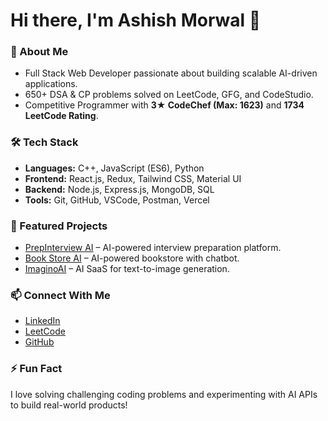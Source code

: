 # Hi there, I'm Ashish Morwal 👋

### 🚀 About Me
- Full Stack Web Developer passionate about building scalable AI-driven applications.
- 650+ DSA & CP problems solved on LeetCode, GFG, and CodeStudio.
- Competitive Programmer with **3★ CodeChef (Max: 1623)** and **1734 LeetCode Rating**.

### 🛠️ Tech Stack
- **Languages:** C++, JavaScript (ES6), Python
- **Frontend:** React.js, Redux, Tailwind CSS, Material UI
- **Backend:** Node.js, Express.js, MongoDB, SQL
- **Tools:** Git, GitHub, VSCode, Postman, Vercel

### 🌟 Featured Projects
- [PrepInterview AI](https://prepinterviewai-frontend.onrender.com) – AI-powered interview preparation platform.
- [Book Store AI](https://bookstore-ai-frontend.onrender.com) – AI-powered bookstore with chatbot.
- [ImaginoAI](https://imaginoai-client.onrender.com) – AI SaaS for text-to-image generation.

### 📫 Connect With Me
- [LinkedIn](https://www.linkedin.com/in/ashish-morwal-8abb5825a/)
- [LeetCode](https://leetcode.com/u/ashishmorwal_001/)
- [GitHub](https://github.com/Ashish-Morwal)

### ⚡ Fun Fact
I love solving challenging coding problems and experimenting with AI APIs to build real-world products!
